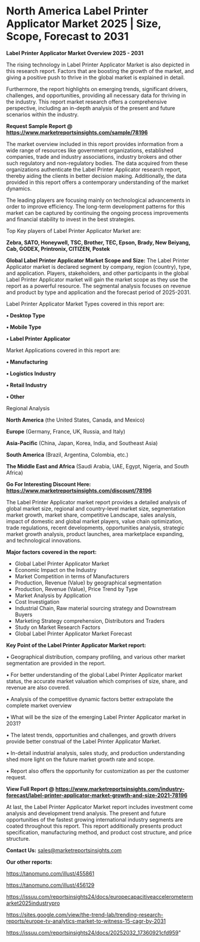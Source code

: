 # North America Label Printer Applicator Market 2025 | Size, Scope, Forecast to 2031

<Strong> Label Printer Applicator Market Overview 2025 - 2031</strong>

The rising technology in Label Printer Applicator Market is also depicted in this research report. Factors that are boosting the growth of the market, and giving a positive push to thrive in the global market is explained in detail.

Furthermore, the report highlights on emerging trends, significant drivers, challenges, and opportunities, providing all necessary data for thriving in the industry. This report market research offers a comprehensive perspective, including an in-depth analysis of the present and future scenarios within the industry.

<strong>Request Sample Report @ <a href=https://www.marketreportsinsights.com/sample/78196>https://www.marketreportsinsights.com/sample/78196</a></strong>

The market overview included in this report provides information from a wide range of resources like government organizations, established companies, trade and industry associations, industry brokers and other such regulatory and non-regulatory bodies. The data acquired from these organizations authenticate the Label Printer Applicator research report, thereby aiding the clients in better decision making. Additionally, the data provided in this report offers a contemporary understanding of the market dynamics.

The leading players are focusing mainly on technological advancements in order to improve efficiency. The long-term development patterns for this market can be captured by continuing the ongoing process improvements and financial stability to invest in the best strategies.

Top Key players of Label Printer Applicator Market are:

<strong>Zebra, SATO, Honeywell, TSC, Brother, TEC, Epson, Brady, New Beiyang, Cab, GODEX, Printronix, CITIZEN, Postek</strong>

<strong><b>Global Label Printer Applicator Market Scope and Size:</b></strong>
The Label Printer Applicator market is declared segment by company, region (country), type, and application. Players, stakeholders, and other participants in the global Label Printer Applicator market will gain the market scope as they use the report as a powerful resource. The segmental analysis focuses on revenue and product by type and application and the forecast period of 2025-2031.

Label Printer Applicator Market Types covered in this report are:

<strong>• Desktop Type

• Mobile Type

• Label Printer Applicator</strong>

Market Applications covered in this report are:

<strong>• Manufacturing

• Logistics Industry

• Retail Industry

• Other</strong> 

Regional Analysis

<strong>North America</strong> (the United States, Canada, and Mexico)

<strong>Europe</strong> (Germany, France, UK, Russia, and Italy)

<strong>Asia-Pacific</strong> (China, Japan, Korea, India, and Southeast Asia)

<strong>South America</strong> (Brazil, Argentina, Colombia, etc.)

<strong>The Middle East and Africa</strong> (Saudi Arabia, UAE, Egypt, Nigeria, and South Africa)

<strong>Go For Interesting Discount Here: <a href=https://www.marketreportsinsights.com/discount/78196>https://www.marketreportsinsights.com/discount/78196</a></strong>

The Label Printer Applicator market report provides a detailed analysis of global market size, regional and country-level market size, segmentation market growth, market share, competitive Landscape, sales analysis, impact of domestic and global market players, value chain optimization, trade regulations, recent developments, opportunities analysis, strategic market growth analysis, product launches, area marketplace expanding, and technological innovations.

<strong><b>Major factors covered in the report:</b></strong>
<ul>
  <li>Global Label Printer Applicator Market </li>
  <li>Economic Impact on the Industry</li>
  <li>Market Competition in terms of Manufacturers</li>
  <li>Production, Revenue (Value) by geographical segmentation</li>
  <li>Production, Revenue (Value), Price Trend by Type</li>
  <li>Market Analysis by Application</li>
  <li>Cost Investigation</li>
  <li>Industrial Chain, Raw material sourcing strategy and Downstream Buyers</li>
  <li>Marketing Strategy comprehension, Distributors and Traders</li>
  <li>Study on Market Research Factors</li>
  <li>Global Label Printer Applicator Market Forecast</li>
</ul>

<strong><b>Key Point of the Label Printer Applicator Market report:</b></strong>

• Geographical distribution, company profiling, and various other market segmentation are provided in the report.

• For better understanding of the global Label Printer Applicator market status, the accurate market valuation which comprises of size, share, and revenue are also covered.

• Analysis of the competitive dynamic factors better extrapolate the complete market overview

• What will be the size of the emerging Label Printer Applicator market in 2031?

• The latest trends, opportunities and challenges, and growth drivers provide better construal of the Label Printer Applicator Market.

• In-detail industrial analysis, sales study, and production understanding shed more light on the future market growth rate and scope.

• Report also offers the opportunity for customization as per the customer request.

<strong><b>View Full Report @ <a href=https://www.marketreportsinsights.com/industry-forecast/label-printer-applicator-market-growth-and-size-2021-78196>https://www.marketreportsinsights.com/industry-forecast/label-printer-applicator-market-growth-and-size-2021-78196</a></b></strong>


At last, the Label Printer Applicator Market report includes investment come analysis and development trend analysis. The present and future opportunities of the fastest growing international industry segments are coated throughout this report. This report additionally presents product specification, manufacturing method, and product cost structure, and price structure.

<strong>Contact Us:</strong>
sales@marketreportsinsights.com

<strong>Our other reports:</strong>

<a href=https://tanomuno.com/illust/455861>https://tanomuno.com/illust/455861</a>

<a href=https://tanomuno.com/illust/456129>https://tanomuno.com/illust/456129</a>

<a href=https://issuu.com/reportsinsights24/docs/europecapacitiveaccelerometermarket2025industrypro>https://issuu.com/reportsinsights24/docs/europecapacitiveaccelerometermarket2025industrypro</a>

<a href=https://sites.google.com/view/the-trend-lab/trending-research-reports/europe-tv-analytics-market-to-witness-15-cagr-by-2031>https://sites.google.com/view/the-trend-lab/trending-research-reports/europe-tv-analytics-market-to-witness-15-cagr-by-2031</a>

<a href=https://issuu.com/reportsinsights24/docs/20252032_17360921cfd959>https://issuu.com/reportsinsights24/docs/20252032_17360921cfd959</a>"
